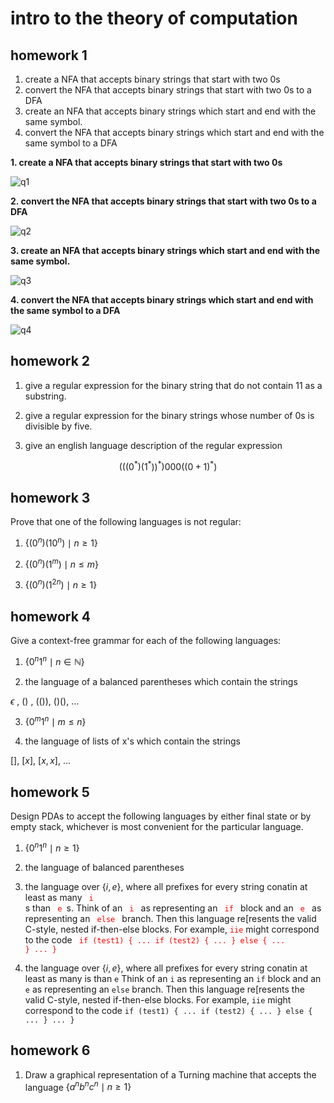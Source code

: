 # intro to the theory of computation

## homework 1

1.  create a NFA that accepts binary strings that start with two 0s
2.  convert the NFA that accepts binary strings that start with two 0s to a DFA
3.  create an NFA that accepts binary strings which start and end with the same symbol.
4.  convert the NFA that accepts binary strings which start and end with the same symbol to a DFA

**1.  create a NFA that accepts binary strings that start with two 0s**

![q1](https://user-images.githubusercontent.com/65584733/202916547-7aa1e8ee-5a9a-4f40-bd07-51259cb826d3.png)

**2.  convert the NFA that accepts binary strings that start with two 0s to a DFA**

![q2](https://user-images.githubusercontent.com/65584733/202916988-c9caeb0b-548f-4c40-98f0-fc947ee89707.png)

**3.  create an NFA that accepts binary strings which start and end with the same symbol.**

![q3](https://user-images.githubusercontent.com/65584733/202916849-22d82d9e-94f4-4ee2-bd0f-f0a1e8619013.png)

**4.  convert the NFA that accepts binary strings which start and end with the same symbol to a DFA**

![q4](https://user-images.githubusercontent.com/65584733/202917635-3c71865a-0069-42fb-a535-616b2101feaa.png)


## homework 2

1.  give a regular expression for the binary string that do not contain 11 as a substring.

2.  give a regular expression for the binary strings whose number of 0s is divisible by five.

3.  give an english language description of the regular expression 

$$ (((0^{*})(1^{*}))^{*})000((0 + 1)^{*}) $$

## homework 3

Prove that one of the following languages is not regular:

1.  $\{{(0^{n})(10^{n}) \mid n \geq 1\}}$

2.  $\{{(0^{n})(1^{m}) \mid n \leq m\}}$

3.  $\{{(0^{n})(1^{2n}) \mid n \geq 1\}}$

## homework 4

Give a context-free grammar for each of the following languages:

1.  $\{0^{n}1^{n} \mid n \in \mathbb{N}\}$

2.  the language of a balanced parentheses which contain the strings 

$\epsilon$ , $()$ , $(())$, $()()$, $\dots$

3.  $\{0^{m}1^{n} \mid m \leq n \}$

4.  the language of lists of x's which contain the strings

$[]$, $[x]$, $[x, x]$, $\dots$

## homework 5

Design PDAs to accept the following languages by either final state or by empty stack, whichever is most convenient for the particular language.

1.  $\{0^{n}1^{n} \mid n \geq 1\}$

2.  the language of balanced parentheses 

3.  the language over $\{i, e\}$, where all prefixes for every string conatin at least as many <code style="color:red"> i </code>s than <code style="color:red"> e </code>s.  Think of an <code style="color:red"> i </code> as representing an <code style="color:red"> if </code> block and an <code style="color:red"> e </code> as representing an <code style="color:red"> else </code> branch.  Then this language re[resents the valid C-style, nested if-then-else blocks.  For example, <code style="color:red">iie</code> might correspond to the code <code style="color:red"> if (test1) { ... if (test2) { ... } else { ... } ... } </code>

3.  the language over $\{i, e\}$, where all prefixes for every string conatin at least as many is than `e` Think of an  `i` as representing an `if` block and an `e` as representing an `else` branch.  Then this language re[resents the valid C-style, nested if-then-else blocks.  For example, `iie` might correspond to the code `if (test1) { ... if (test2) { ... } else { ... } ... }`

## homework 6

1.  Draw a graphical representation of a Turning machine that accepts the language $\{a^{n}b^{n}c^{n} \mid n \geq 1\}$
